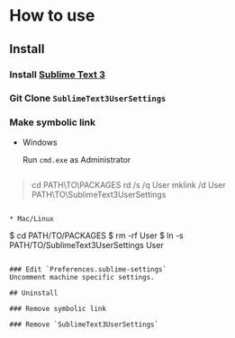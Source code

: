 # How to use

## Install

### Install [Sublime Text 3](http://www.sublimetext.com/3)

### Git Clone `SublimeText3UserSettings`

### Make symbolic link
* Windows

  Run `cmd.exe` as Administrator

  ```
> cd PATH\TO\PACKAGES
> rd /s /q User
> mklink /d User PATH\TO\SublimeText3UserSettings
  ```

* Mac/Linux

  ```
$ cd PATH/TO/PACKAGES
$ rm -rf User
$ ln -s PATH/TO/SublimeText3UserSettings User
  ```

### Edit `Preferences.sublime-settings`
Uncomment machine specific settings.

## Uninstall

### Remove symbolic link

### Remove `SublimeText3UserSettings`
